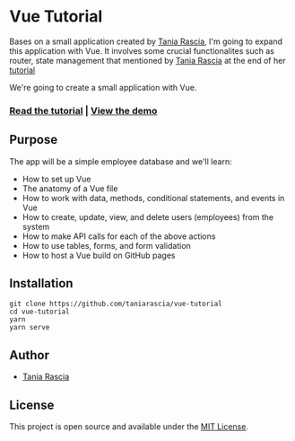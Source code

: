 # Vue Tutorial

Bases on a small application created by [Tania Rascia](https://www.taniarascia.com), I'm going to expand this application with Vue. It involves some crucial functionalites such as router, state management that mentioned by [Tania Rascia](https://www.taniarascia.com) at the end of her [tutorial](https://taniarascia.com/getting-started-with-vue)

We're going to create a small application with Vue. 

### [Read the tutorial](https://taniarascia.com/getting-started-with-vue) | [View the demo](https://taniarascia.github.io/vue-tutorial)

## Purpose

The app will be a simple employee database and we'll learn:

- How to set up Vue
- The anatomy of a Vue file
- How to work with data, methods, conditional statements, and events in Vue
- How to create, update, view, and delete users (employees) from the system
- How to make API calls for each of the above actions
- How to use tables, forms, and form validation
- How to host a Vue build on GitHub pages

## Installation

```
git clone https://github.com/taniarascia/vue-tutorial
cd vue-tutorial
yarn
yarn serve
```

## Author

- [Tania Rascia](https://www.taniarascia.com)

## License

This project is open source and available under the [MIT License](LICENSE).
